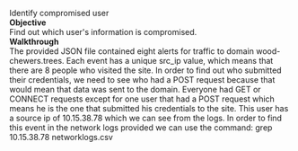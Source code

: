 Identify compromised user\
**Objective**\
Find out which user's information is compromised.\
**Walkthrough**\
The provided JSON file contained eight alerts for traffic to domain wood-chewers.trees. Each event has a unique src_ip value, which means that there are 8 people who visited the site. In order to find out who submitted their credentials, we need to see who had a POST request because that would mean that data was sent to the domain. Everyone had GET or CONNECT requests except for one user that had a POST request which means he is the one that submitted his credentials to the site. This user has a source ip of 10.15.38.78 which we can see from the logs. In order to find this event in the network logs provided we can use the command: grep 10.15.38.78 networklogs.csv
